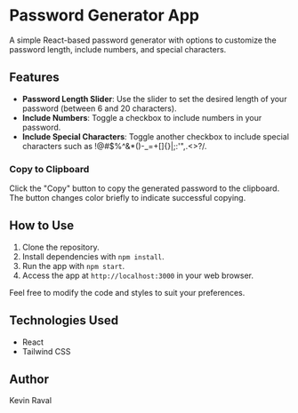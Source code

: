 # Password Generator App

A simple React-based password generator with options to customize the password length, include numbers, and special characters.

## Features

- **Password Length Slider**: Use the slider to set the desired length of your password (between 6 and 20 characters).
- **Include Numbers**: Toggle a checkbox to include numbers in your password.
- **Include Special Characters**: Toggle another checkbox to include special characters such as !@#$%^&*()-_=+[]{}|;:'",.<>?/.

### Copy to Clipboard

Click the "Copy" button to copy the generated password to the clipboard. The button changes color briefly to indicate successful copying.

## How to Use

1. Clone the repository.
2. Install dependencies with `npm install`.
3. Run the app with `npm start`.
4. Access the app at `http://localhost:3000` in your web browser.

Feel free to modify the code and styles to suit your preferences.

## Technologies Used

- React
- Tailwind CSS

## Author

Kevin Raval
